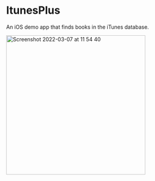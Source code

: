 # ItunesPlus
An iOS demo app that finds books in the iTunes database.

<img width="373" alt="Screenshot 2022-03-07 at 11 54 40" src="https://user-images.githubusercontent.com/29463442/157029865-9b588ca4-636e-412a-996e-58d678892511.png">
